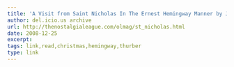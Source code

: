 ```yaml
---
title: 'A Visit from Saint Nicholas In The Ernest Hemingway Manner by James Thurber'
author: del.icio.us archive
url: http://thenostalgialeague.com/olmag/st_nicholas.html
date: 2008-12-25
excerpt: 
tags: link,read,christmas,hemingway,thurber
type: link
---
```


